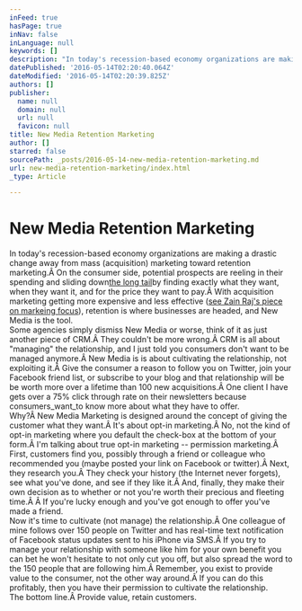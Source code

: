 ```yaml
---
inFeed: true
hasPage: true
inNav: false
inLanguage: null
keywords: []
description: "In today's recession-based economy organizations are making a drastic change away from mass (acquisition) marketing toward retention marketing.Â On the consumer side, potential prospects are reeling in their spending and sliding downthe long tailby finding exactly what they want, when they want it, and for the price they want to pay.Â With acquisition marketing getting more expensive and less effective (see Zain Raj's piece on markeing focus), retention is where businesses are headed, and New Media is the tool.  Some agencies simply dismiss New Media or worse, think of it as just another piece of CRM.Â They couldn't be more wrong.Â CRM is all about \"managing\" the relationship, and I just told you consumers don't want to be managed anymore.Â New Media is is about cultivating the relationship, not exploiting it.Â Give the consumer a reason to follow you on Twitter, join your Facebook friend list, or subscribe to your blog and that relationship will be be worth more over a lifetime than 100 new acquisitions.Â One client I have gets over a 75% click through rate on their newsletters because consumerswantto know more about what they have to offer.  Why?Â New Media Marketing is designed around the concept of giving the customer what they want.Â It's about opt-in marketing.Â No, not the kind of opt-in marketing where you default the check-box at the bottom of your form.Â I'm talking about true opt-in marketing -- permission marketing.Â First, customers find you, possibly through a friend or colleague who recommended you (maybe posted your link on Facebook or twitter).Â Next, they research you.Â They check your history (the Internet never forgets), see what you've done, and see if they like it.Â And, finally, they make their own decision as to whether or not you're worth their precious and fleeting time.Â Â If you're lucky enough and you've got enough to offer you've made a friend.  Now it's time to cultivate (not manage) the relationship.Â One colleague of mine follows over 150 people on Twitter and has real-time text notification of Facebook status updates sent to his iPhone via SMS.Â If you try to manage your relationship with someone like him for your own benefit you can bet he won't hesitate to not only cut you off, but also spread the word to the 150 people that are following him.Â Remember, you exist to provide value to the consumer, not the other way around.Â If you can do this profitably, then you have their permission to cultivate the relationship.  The bottom line.Â Provide value, retain customers."
datePublished: '2016-05-14T02:20:40.064Z'
dateModified: '2016-05-14T02:20:39.825Z'
authors: []
publisher:
  name: null
  domain: null
  url: null
  favicon: null
title: New Media Retention Marketing
author: []
starred: false
sourcePath: _posts/2016-05-14-new-media-retention-marketing.md
url: new-media-retention-marketing/index.html
_type: Article

---
```

# New Media Retention Marketing

In today's recession-based economy organizations are making a drastic change away from mass (acquisition) marketing toward retention marketing.Â On the consumer side, potential prospects are reeling in their spending and sliding down[the long tail][0]by finding exactly what they want, when they want it, and for the price they want to pay.Â With acquisition marketing getting more expensive and less effective ([see Zain Raj's piece on markeing focus][1]), retention is where businesses are headed, and New Media is the tool.  
Some agencies simply dismiss New Media or worse, think of it as just another piece of CRM.Â They couldn't be more wrong.Â CRM is all about "managing" the relationship, and I just told you consumers don't want to be managed anymore.Â New Media is is about cultivating the relationship, not exploiting it.Â Give the consumer a reason to follow you on Twitter, join your Facebook friend list, or subscribe to your blog and that relationship will be be worth more over a lifetime than 100 new acquisitions.Â One client I have gets over a 75% click through rate on their newsletters because consumers_want_to know more about what they have to offer.  
Why?Â New Media Marketing is designed around the concept of giving the customer what they want.Â It's about opt-in marketing.Â No, not the kind of opt-in marketing where you default the check-box at the bottom of your form.Â I'm talking about true opt-in marketing -- permission marketing.Â First, customers find you, possibly through a friend or colleague who recommended you (maybe posted your link on Facebook or twitter).Â Next, they research you.Â They check your history (the Internet never forgets), see what you've done, and see if they like it.Â And, finally, they make their own decision as to whether or not you're worth their precious and fleeting time.Â Â If you're lucky enough and you've got enough to offer you've made a friend.  
Now it's time to cultivate (not manage) the relationship.Â One colleague of mine follows over 150 people on Twitter and has real-time text notification of Facebook status updates sent to his iPhone via SMS.Â If you try to manage your relationship with someone like him for your own benefit you can bet he won't hesitate to not only cut you off, but also spread the word to the 150 people that are following him.Â Remember, you exist to provide value to the consumer, not the other way around.Â If you can do this profitably, then you have their permission to cultivate the relationship.  
The bottom line.Â Provide value, retain customers.

[0]: http://www.thelongtail.com/ "THe Long Tail"
[1]: http://zainraj.wordpress.com/2009/04/23/a-sign-of-the-times-companies-changing-their-marketing-focus/ "A Sign Of The Times â€“ Companies Changing Their Marketing Focus"